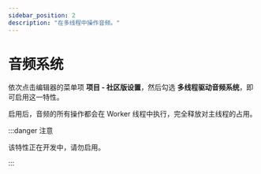```yaml
---
sidebar_position: 2
description: "在多线程中操作音频。"
---
```


# 音频系统

依次点击编辑器的菜单项 **项目 - 社区版设置**，然后勾选 **多线程驱动音频系统**，即可启用这一特性。

启用后，音频的所有操作都会在 Worker 线程中执行，完全释放对主线程的占用。

:::danger 注意

该特性正在开发中，请勿启用。

:::
